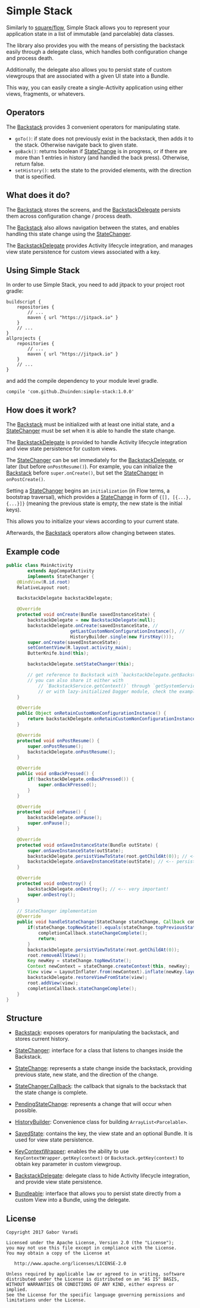 # Simple Stack

Similarly to [square/flow](https://github.com/square/flow), Simple Stack allows you to represent your application state in a list of immutable (and parcelable) data classes.

The library also provides you with the means of persisting the backstack easily through a delegate class, which handles both configuration change and process death.

Additionally, the delegate also allows you to persist state of custom viewgroups that are associated with a given UI state into a Bundle.

This way, you can easily create a single-Activity application using either views, fragments, or whatevers.

## Operators

The [Backstack][Backstack.java] provides 3 convenient operators for manipulating state.

- `goTo()`: if state does not previously exist in the backstack, then adds it to the stack. Otherwise navigate back to given state.
- `goBack()`: returns boolean if [StateChange][StateChange.java] is in progress, or if there are more than 1 entries in history (and handled the back press). Otherwise, return false.
- `setHistory()`: sets the state to the provided elements, with the direction that is specified.

## What does it do?

The [Backstack][Backstack.java] stores the screens, and the [BackstackDelegate][BackstackDelegate.java] persists them across configuration change / process death.

The [Backstack][Backstack.java] also allows navigation between the states, and enables handling this state change using the [StateChanger][StateChanger.java].

The [BackstackDelegate][BackstackDelegate.java] provides Activity lifecycle integration, and manages view state persistence for custom views associated with a key.

## Using Simple Stack

In order to use Simple Stack, you need to add jitpack to your project root gradle:

    buildscript {
        repositories {
            // ...
            maven { url "https://jitpack.io" }
        }
        // ...
    }
    allprojects {
        repositories {
            // ...
            maven { url "https://jitpack.io" }
        }
        // ...
    }


and add the compile dependency to your module level gradle.

    compile 'com.github.Zhuinden:simple-stack:1.0.0'

## How does it work?

The [Backstack][Backstack.java] must be initialized with at least one initial state, and a [StateChanger][StateChanger.java] must be set when it is able to handle the state change.

The [BackstackDelegate][BackstackDelegate.java] is provided to handle Activity lifecycle integration and view state persistence for custom views.

The [StateChanger][StateChanger.java] can be set immediately for the [BackstackDelegate][BackstackDelegate.java], or later (but before `onPostResume()`). For example, you can initialize the [Backstack][Backstack.java] before `super.onCreate()`, but set the [StateChanger][StateChanger.java] in `onPostCreate()`.

Setting a [StateChanger][StateChanger.java] begins an `initialization` (in Flow terms, a bootstrap traversal), which provides a [StateChange][StateChange.java] in form of `{[], [{...}, {...}]}` (meaning the previous state is empty, the new state is the initial keys).

This allows you to initialize your views according to your current state.

Afterwards, the [Backstack][Backstack.java] operators allow changing between states.

## Example code

``` java
public class MainActivity
        extends AppCompatActivity
        implements StateChanger {
    @BindView(R.id.root)
    RelativeLayout root;

    BackstackDelegate backstackDelegate;

    @Override
    protected void onCreate(Bundle savedInstanceState) {
        backstackDelegate = new BackstackDelegate(null);
        backstackDelegate.onCreate(savedInstanceState, //
                        getLastCustomNonConfigurationInstance(), //
                        HistoryBuilder.single(new FirstKey()));
        super.onCreate(savedInstanceState);
        setContentView(R.layout.activity_main);
        ButterKnife.bind(this);

        backstackDelegate.setStateChanger(this);

        // get reference to Backstack with `backstackDelegate.getBackstack()`
        // you can also share it either with
            // `BackstackService.getContext()` through `getSystemService()`
            // or with lazy-initialized Dagger module, check the examples for exact usage.
    }

    @Override
    public Object onRetainCustomNonConfigurationInstance() {
        return backstackDelegate.onRetainCustomNonConfigurationInstance();
    }

    @Override
    protected void onPostResume() {
        super.onPostResume();
        backstackDelegate.onPostResume();
    }

    @Override
    public void onBackPressed() {
        if(!backstackDelegate.onBackPressed()) {
            super.onBackPressed();
        }
    }

    @Override
    protected void onPause() {
        backstackDelegate.onPause();
        super.onPause();
    }

    @Override
    protected void onSaveInstanceState(Bundle outState) {
        super.onSaveInstanceState(outState);
        backstackDelegate.persistViewToState(root.getChildAt(0)); // <-- persisting view state
        backstackDelegate.onSaveInstanceState(outState); // <-- persisting backstack + view states
    }

    @Override
    protected void onDestroy() {
        backstackDelegate.onDestroy(); // <-- very important!
        super.onDestroy();
    }

    // StateChanger implementation
    @Override
    public void handleStateChange(StateChange stateChange, Callback completionCallback) {
        if(stateChange.topNewState().equals(stateChange.topPreviousState())) {
            completionCallback.stateChangeComplete();
            return;
        }
        backstackDelegate.persistViewToState(root.getChildAt(0));
        root.removeAllViews();
        Key newKey = stateChange.topNewState();
        Context newContext = stateChange.createContext(this, newKey);
        View view = LayoutInflater.from(newContext).inflate(newKey.layout(), root, false);
        backstackDelegate.restoreViewFromState(view);
        root.addView(view);
        completionCallback.stateChangeComplete();
    }
}
```

## Structure

- [Backstack](https://github.com/Zhuinden/simple-stack/blob/master/simple-stack/src/main/java/com/zhuinden/simplestack/Backstack.java): exposes operators for manipulating the backstack, and stores current history.

- [StateChanger](https://github.com/Zhuinden/simple-stack/blob/master/simple-stack/src/main/java/com/zhuinden/simplestack/StateChanger.java): interface for a class that listens to changes inside the Backstack.

- [StateChange](https://github.com/Zhuinden/simple-stack/blob/master/simple-stack/src/main/java/com/zhuinden/simplestack/StateChange.java): represents a state change inside the backstack, providing previous state, new state, and the direction of the change.

- [StateChanger.Callback](https://github.com/Zhuinden/simple-stack/blob/master/simple-stack/src/main/java/com/zhuinden/simplestack/StateChange.java): the callback that signals to the backstack that the state change is complete.

- [PendingStateChange](https://github.com/Zhuinden/simple-stack/blob/master/simple-stack/src/main/java/com/zhuinden/simplestack/PendingStateChange.java): represents a change that will occur when possible.

- [HistoryBuilder](https://github.com/Zhuinden/simple-stack/blob/master/simple-stack/src/main/java/com/zhuinden/simplestack/HistoryBuilder.java): Convenience class for building `ArrayList<Parcelable>`.

- [SavedState](https://github.com/Zhuinden/simple-stack/blob/master/simple-stack/src/main/java/com/zhuinden/simplestack/SavedState.java): contains the key, the view state and an optional Bundle. It is used for view state persistence.

- [KeyContextWrapper](https://github.com/Zhuinden/simple-stack/blob/master/simple-stack/src/main/java/com/zhuinden/simplestack/KeyContextWrapper.java): enables the ability to use `KeyContextWrapper.getKey(context)` or `Backstack.getKey(context)` to obtain key parameter in custom viewgroup.

- [BackstackDelegate](https://github.com/Zhuinden/simple-stack/blob/master/simple-stack/src/main/java/com/zhuinden/simplestack/BackstackDelegate.java): delegate class to hide Activity lifecycle integration, and provide view state persistence.

- [Bundleable](https://github.com/Zhuinden/simple-stack/blob/master/simple-stack/src/main/java/com/zhuinden/simplestack/Bundleable.java): interface that allows you to persist state directly from a custom View into a Bundle, using the delegate.



## License

    Copyright 2017 Gabor Varadi

    Licensed under the Apache License, Version 2.0 (the "License");
    you may not use this file except in compliance with the License.
    You may obtain a copy of the License at

       http://www.apache.org/licenses/LICENSE-2.0

    Unless required by applicable law or agreed to in writing, software
    distributed under the License is distributed on an "AS IS" BASIS,
    WITHOUT WARRANTIES OR CONDITIONS OF ANY KIND, either express or implied.
    See the License for the specific language governing permissions and
    limitations under the License.


[Backstack.java]: (https://github.com/Zhuinden/simple-stack/blob/master/simple-stack/src/main/java/com/zhuinden/simplestack/Backstack.java)
[StateChanger.java]: (https://github.com/Zhuinden/simple-stack/blob/master/simple-stack/src/main/java/com/zhuinden/simplestack/StateChanger.java)
[StateChange.java]: (https://github.com/Zhuinden/simple-stack/blob/master/simple-stack/src/main/java/com/zhuinden/simplestack/StateChange.java)
[Callback.java]: (https://github.com/Zhuinden/simple-stack/blob/master/simple-stack/src/main/java/com/zhuinden/simplestack/StateChange.java)
[PendingStateChange.java]: (https://github.com/Zhuinden/simple-stack/blob/master/simple-stack/src/main/java/com/zhuinden/simplestack/PendingStateChange.java)
[HistoryBuilder.java]: (https://github.com/Zhuinden/simple-stack/blob/master/simple-stack/src/main/java/com/zhuinden/simplestack/HistoryBuilder.java)
[SavedState.java]: (https://github.com/Zhuinden/simple-stack/blob/master/simple-stack/src/main/java/com/zhuinden/simplestack/SavedState.java)
[KeyContextWrapper.java]: (https://github.com/Zhuinden/simple-stack/blob/master/simple-stack/src/main/java/com/zhuinden/simplestack/KeyContextWrapper.java)
[BackstackDelegate.java]: (https://github.com/Zhuinden/simple-stack/blob/master/simple-stack/src/main/java/com/zhuinden/simplestack/BackstackDelegate.java)
[Bundleable.java]: (https://github.com/Zhuinden/simple-stack/blob/master/simple-stack/src/main/java/com/zhuinden/simplestack/Bundleable.java)
